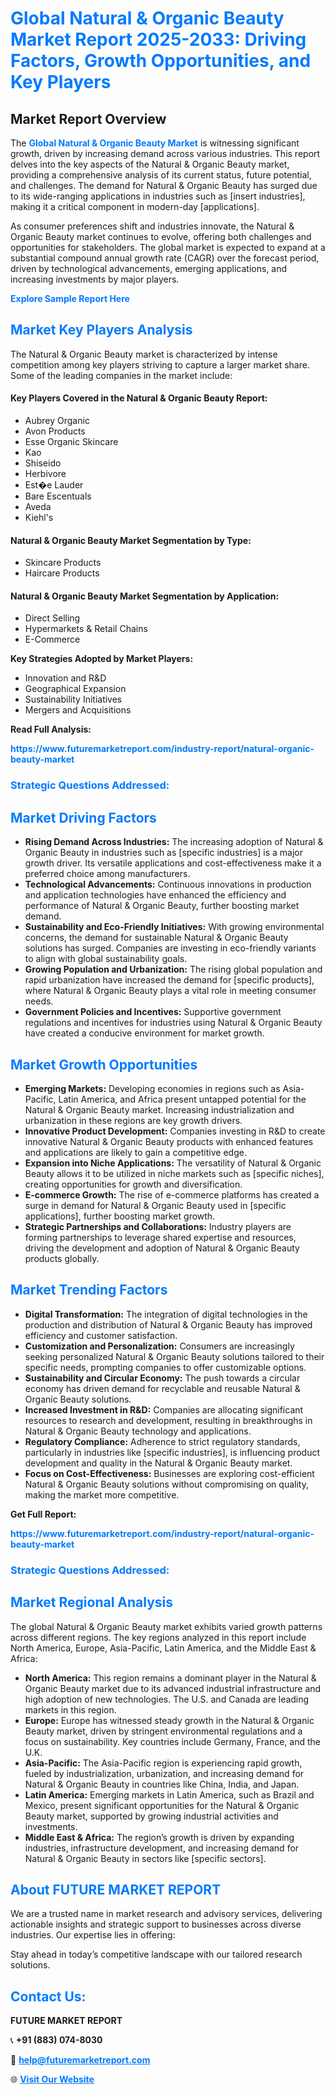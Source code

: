 <h1 style="color: #007BFF;">Global Natural & Organic Beauty Market Report 2025-2033: Driving Factors, Growth Opportunities, and Key Players</h1>

<section id="overview">
<h2>Market Report Overview</h2>
<p>The <a href="https://www.futuremarketreport.com/industry-report/natural-organic-beauty-market" style="color: #007BFF; text-decoration: none;"><strong>Global Natural & Organic Beauty Market</strong></a> is witnessing significant growth, driven by increasing demand across various industries. This report delves into the key aspects of the Natural & Organic Beauty market, providing a comprehensive analysis of its current status, future potential, and challenges. The demand for Natural & Organic Beauty has surged due to its wide-ranging applications in industries such as [insert industries], making it a critical component in modern-day [applications].</p>
<p>As consumer preferences shift and industries innovate, the Natural & Organic Beauty market continues to evolve, offering both challenges and opportunities for stakeholders. The global market is expected to expand at a substantial compound annual growth rate (CAGR) over the forecast period, driven by technological advancements, emerging applications, and increasing investments by major players.</p>
</section>

<section id="overview">
<p><a href="https://www.futuremarketreport.com/request-sample/reportId=42129" style="color: #007BFF; text-decoration: none;"><strong>Explore Sample Report Here</strong></a></p>
</section>

<section id="key-players">
<h2 style="color: #007BFF;">Market Key Players Analysis</h2>
<p>The Natural & Organic Beauty market is characterized by intense competition among key players striving to capture a larger market share. Some of the leading companies in the market include:</p>
<h4>Key Players Covered in the Natural & Organic Beauty Report:</h4>
<ul><li>Aubrey Organic</li><li>Avon Products</li><li>Esse Organic Skincare</li><li>Kao</li><li>Shiseido</li><li>Herbivore</li><li>Est�e Lauder</li><li>Bare Escentuals</li><li>Aveda</li><li>Kiehl&#039;s</li></ul>
<h4>Natural & Organic Beauty Market Segmentation by Type:</h4>
<ul><li>Skincare Products</li><li>Haircare Products</li></ul>

<h4>Natural & Organic Beauty Market Segmentation by Application:</h4>
<ul><li>Direct Selling</li><li>Hypermarkets &amp; Retail Chains</li><li>E-Commerce</li></ul>
<p><strong>Key Strategies Adopted by Market Players:</strong></p>
<ul>
<li>Innovation and R&D</li>
<li>Geographical Expansion</li>
<li>Sustainability Initiatives</li>
<li>Mergers and Acquisitions</li>
</ul>
</section>

<section>
<p><strong>Read Full Analysis: </strong></p><a href="https://www.futuremarketreport.com/industry-report/natural-organic-beauty-market" style="color: #007BFF; text-decoration: none;"><strong>https://www.futuremarketreport.com/industry-report/natural-organic-beauty-market</strong></a>
<h3 style="color: #007BFF;">Strategic Questions Addressed:</h3>
</section>

<section id="driving-factors">
<h2 style="color: #007BFF;">Market Driving Factors</h2>
<ul>
<li><strong>Rising Demand Across Industries:</strong> The increasing adoption of Natural & Organic Beauty in industries such as [specific industries] is a major growth driver. Its versatile applications and cost-effectiveness make it a preferred choice among manufacturers.</li>
<li><strong>Technological Advancements:</strong> Continuous innovations in production and application technologies have enhanced the efficiency and performance of Natural & Organic Beauty, further boosting market demand.</li>
<li><strong>Sustainability and Eco-Friendly Initiatives:</strong> With growing environmental concerns, the demand for sustainable Natural & Organic Beauty solutions has surged. Companies are investing in eco-friendly variants to align with global sustainability goals.</li>
<li><strong>Growing Population and Urbanization:</strong> The rising global population and rapid urbanization have increased the demand for [specific products], where Natural & Organic Beauty plays a vital role in meeting consumer needs.</li>
<li><strong>Government Policies and Incentives:</strong> Supportive government regulations and incentives for industries using Natural & Organic Beauty have created a conducive environment for market growth.</li>
</ul>
</section>

<section id="growth-opportunities">
<h2 style="color: #007BFF;">Market Growth Opportunities</h2>
<ul>
<li><strong>Emerging Markets:</strong> Developing economies in regions such as Asia-Pacific, Latin America, and Africa present untapped potential for the Natural & Organic Beauty market. Increasing industrialization and urbanization in these regions are key growth drivers.</li>
<li><strong>Innovative Product Development:</strong> Companies investing in R&D to create innovative Natural & Organic Beauty products with enhanced features and applications are likely to gain a competitive edge.</li>
<li><strong>Expansion into Niche Applications:</strong> The versatility of Natural & Organic Beauty allows it to be utilized in niche markets such as [specific niches], creating opportunities for growth and diversification.</li>
<li><strong>E-commerce Growth:</strong> The rise of e-commerce platforms has created a surge in demand for Natural & Organic Beauty used in [specific applications], further boosting market growth.</li>
<li><strong>Strategic Partnerships and Collaborations:</strong> Industry players are forming partnerships to leverage shared expertise and resources, driving the development and adoption of Natural & Organic Beauty products globally.</li>
</ul>
</section>

<section id="trending-factors">
<h2 style="color: #007BFF;">Market Trending Factors</h2>
<ul>
<li><strong>Digital Transformation:</strong> The integration of digital technologies in the production and distribution of Natural & Organic Beauty has improved efficiency and customer satisfaction.</li>
<li><strong>Customization and Personalization:</strong> Consumers are increasingly seeking personalized Natural & Organic Beauty solutions tailored to their specific needs, prompting companies to offer customizable options.</li>
<li><strong>Sustainability and Circular Economy:</strong> The push towards a circular economy has driven demand for recyclable and reusable Natural & Organic Beauty solutions.</li>
<li><strong>Increased Investment in R&D:</strong> Companies are allocating significant resources to research and development, resulting in breakthroughs in Natural & Organic Beauty technology and applications.</li>
<li><strong>Regulatory Compliance:</strong> Adherence to strict regulatory standards, particularly in industries like [specific industries], is influencing product development and quality in the Natural & Organic Beauty market.</li>
<li><strong>Focus on Cost-Effectiveness:</strong> Businesses are exploring cost-efficient Natural & Organic Beauty solutions without compromising on quality, making the market more competitive.</li>
</ul>
</section>

<section>
<p><strong>Get Full Report: </strong></p><a href="https://www.futuremarketreport.com/industry-report/natural-organic-beauty-market" style="color: #007BFF; text-decoration: none;"><strong>https://www.futuremarketreport.com/industry-report/natural-organic-beauty-market</strong></a>
<h3 style="color: #007BFF;">Strategic Questions Addressed:</h3>
</section>


<section id="regional-analysis">
<h2 style="color: #007BFF;">Market Regional Analysis</h2>
<p>The global Natural & Organic Beauty market exhibits varied growth patterns across different regions. The key regions analyzed in this report include North America, Europe, Asia-Pacific, Latin America, and the Middle East & Africa:</p>
<ul>
<li><strong>North America:</strong> This region remains a dominant player in the Natural & Organic Beauty market due to its advanced industrial infrastructure and high adoption of new technologies. The U.S. and Canada are leading markets in this region.</li>
<li><strong>Europe:</strong> Europe has witnessed steady growth in the Natural & Organic Beauty market, driven by stringent environmental regulations and a focus on sustainability. Key countries include Germany, France, and the U.K.</li>
<li><strong>Asia-Pacific:</strong> The Asia-Pacific region is experiencing rapid growth, fueled by industrialization, urbanization, and increasing demand for Natural & Organic Beauty in countries like China, India, and Japan.</li>
<li><strong>Latin America:</strong> Emerging markets in Latin America, such as Brazil and Mexico, present significant opportunities for the Natural & Organic Beauty market, supported by growing industrial activities and investments.</li>
<li><strong>Middle East & Africa:</strong> The region’s growth is driven by expanding industries, infrastructure development, and increasing demand for Natural & Organic Beauty in sectors like [specific sectors].</li>
</ul>
</section>

<footer>
<h2 style="color: #007BFF;">About FUTURE MARKET REPORT</h2>
<p>We are a trusted name in market research and advisory services, delivering actionable insights and strategic support to businesses across diverse industries. Our expertise lies in offering:</p>

<p>Stay ahead in today’s competitive landscape with our tailored research solutions.</p>

<h2 style="color: #007BFF;">Contact Us:</h2>
<p><strong>FUTURE MARKET REPORT</strong></p>
<p>📞 <strong>+91 (883) 074-8030</strong></p>
<p>📧 <strong><a href="mailto:help@futuremarketreport.com" style="color: #007BFF;">help@futuremarketreport.com</a></strong></p>
<p>🌐 <strong><a href="https://www.futuremarketreport.com/" style="color: #007BFF;">Visit Our Website</a></strong></p>
</footer>